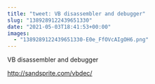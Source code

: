 ```yaml
---
title: "tweet: VB disassembler and debugger"
slug: "1389289122439651330"
date: "2021-05-03T18:41:53+00:00"
images:
  - "1389289122439651330-E0e_FfOVcAIgOH6.png"
---
```

VB disassembler and debugger

http://sandsprite.com/vbdec/ 